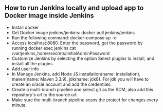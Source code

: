 ## How to run Jenkins locally and upload app to Docker image inside Jenkins

- Install docker
- Get Docker image jenkins/jenkins: docker pull jenkins/jenkins
- Run the following command: docker-compose up -d
- Access localhost:8080. Enter the password, get the password by running docker exec jenkins cat /var/jenkins_home/secrets/initialAdminPassword
- Customize Jenkins by selecting the option Select plugins to install, and install all the plugins
- Add user info
- In Manage Jenkins, add Node JS installation(name: installation), maven(name: Maven 3.3.9), jdk(name: jdk8). For jdk you will have to create an oracle account and add the credentials.
- Create a multi-branch pipeline and select git as the SCM, also add this repository's url to the source url.
- Make sure the multi-branch pipeline scans the project for changes every minute.
